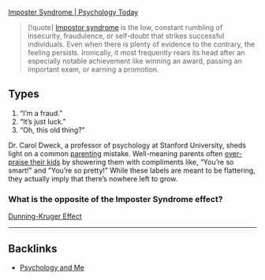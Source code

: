 [Imposter Syndrome | Psychology Today](https://www.psychologytoday.com/us/basics/imposter-syndrome)

> [!quote] [Impostor syndrome](https://www.psychologytoday.com/us/basics/imposter-syndrome "Psychology Today looks at Impostor syndrome") is the low, constant rumbling of insecurity, fraudulence, or self-doubt that strikes successful individuals. Even when there is plenty of evidence to the contrary, the feeling persists. Ironically, it most frequently rears its head after an especially notable achievement like winning an award, passing an important exam, or earning a promotion.

## Types
1. “I’m a fraud.”
2. “It’s just luck.”
3. “Oh, this old thing?”

Dr. Carol Dweck, a professor of psychology at Stanford University, sheds light on a common [parenting](https://www.psychologytoday.com/us/basics/parenting "Psychology Today looks at parenting") mistake. Well-meaning parents often [over-praise their kids](http://www.quickanddirtytips.com/health-fitness/mental-health/8-tips-to-grow-your-grit?utm_source=PT&utm_medium=link&utm_campaign=PsychologyToday) by showering them with compliments like, “You’re so smart!" and "You’re so pretty!” While these labels are meant to be flattering, they actually imply that there’s nowhere left to grow.

### What is the opposite of the Imposter Syndrome effect?
[Dunning-Kruger Effect](🚿%20shower%20thoughts/Psycology/Dunning-Kruger%20Effect.md)

---
## Backlinks
- [Psychology and Me](🚿%20shower%20thoughts/Psycology/Psychology%20and%20Me.md)